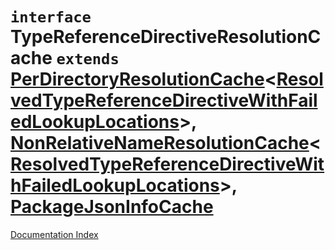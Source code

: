 # `interface` TypeReferenceDirectiveResolutionCache `extends` [PerDirectoryResolutionCache](../private.interface.PerDirectoryResolutionCache/README.md)\<[ResolvedTypeReferenceDirectiveWithFailedLookupLocations](../private.interface.ResolvedTypeReferenceDirectiveWithFailedLookupLocations/README.md)>, [NonRelativeNameResolutionCache](../private.interface.NonRelativeNameResolutionCache/README.md)\<[ResolvedTypeReferenceDirectiveWithFailedLookupLocations](../private.interface.ResolvedTypeReferenceDirectiveWithFailedLookupLocations/README.md)>, [PackageJsonInfoCache](../private.interface.PackageJsonInfoCache/README.md)

[Documentation Index](../README.md)

